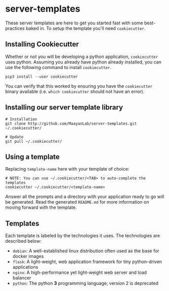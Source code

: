 # server-templates

These server templates are here to get you started fast with some best-practices baked in. To setup the template you'll need `cookiecutter`.

## Installing Cookiecutter
Whether or not you will be developing a python application, `cookiecutter` uses python. Assuming you already have python already installed, you can use the following command to install `cookiecutter`.
```
pip3 install --user cookiecutter
```

You can verify that this worked by ensuring you have the `cookiecutter` binary available (i.e. `which cookiecutter` should not have an error).

## Installing our server template library
```
# Installation
git clone http://github.com/MaayanLab/server-templates.git ~/.cookiecutter/

# Update
git pull ~/.cookiecutter/
```

## Using a template
Replacing `template-name` here with your template of choice:
```
# NOTE: You can use ~/.cookiecutter/<TAB> to auto-complete the templates
cookiecutter ~/.cookiecutter/<template-name>
```
Answer all the prompts and a directory with your application ready to go will be generated. Read the generated `README.md` for more information on moving forward with the template.

## Templates
Each template is labeled by the technologies it uses. The technologies are described below:

- `debian`: A well-established linux distribution often used as the base for docker images
- `flask`: A light-weight, web application framework for tiny python-driven applications
- `nginx`: A high-performance yet light-weight web server and load balancer
- `python`: The python **3** programming language; version 2 is deprecated
